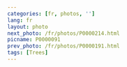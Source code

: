 ```yaml
---
categories: [fr, photos, '']
lang: fr
layout: photo
next_photo: /fr/photos/P0000214.html
picname: P0000091
prev_photo: /fr/photos/P0000191.html
tags: [Trees]
---
```

